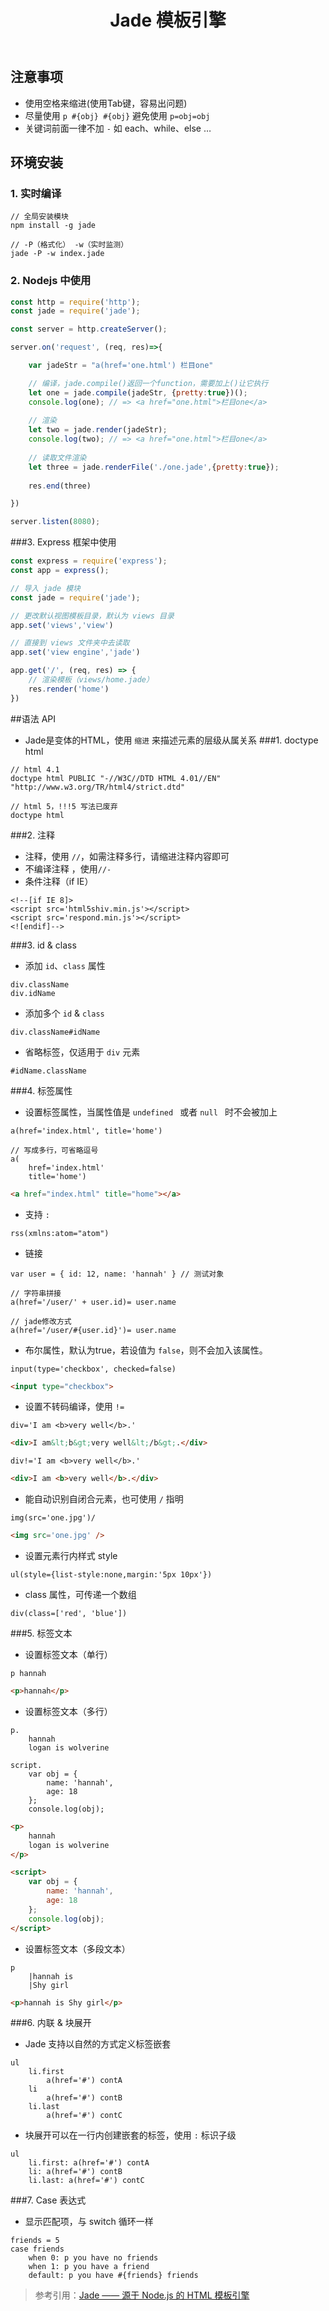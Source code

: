 ﻿---
title: Jade 模板引擎
---
## 注意事项
- 使用空格来缩进(使用Tab键，容易出问题)
- 尽量使用 `p #{obj} #{obj}` 避免使用 `p=obj=obj`
- 关键词前面一律不加 `-` 如 each、while、else …
## 环境安装
### 1. 实时编译
``` nodejs
// 全局安装模块
npm install -g jade

// -P（格式化） -w（实时监测）
jade -P -w index.jade
```
### 2. Nodejs 中使用
``` javascript
const http = require('http');
const jade = require('jade');

const server = http.createServer();

server.on('request', (req, res)=>{

	var jadeStr = "a(href='one.html') 栏目one"

	// 编译，jade.compile()返回一个function，需要加上()让它执行
	let one = jade.compile(jadeStr, {pretty:true})();
	console.log(one); // => <a href="one.html">栏目one</a>
	
	// 渲染
	let two = jade.render(jadeStr);
	console.log(two); // => <a href="one.html">栏目one</a>
	
	// 读取文件渲染
	let three = jade.renderFile('./one.jade',{pretty:true});
	
	res.end(three)

})

server.listen(8080);
```
###3. Express 框架中使用
``` javascript
const express = require('express');
const app = express();

// 导入 jade 模块
const jade = require('jade');

// 更改默认视图模板目录，默认为 views 目录
app.set('views','view')

// 直接到 views 文件夹中去读取
app.set('view engine','jade')

app.get('/', (req, res) => {
	// 渲染模板（views/home.jade）
	res.render('home')
})

```
##语法 API
- Jade是变体的HTML，使用 `缩进` 来描述元素的层级从属关系
###1. doctype html
``` jade
// html 4.1
doctype html PUBLIC "-//W3C//DTD HTML 4.01//EN" "http://www.w3.org/TR/html4/strict.dtd"

// html 5，!!!5 写法已废弃
doctype html
```
###2. 注释
- 注释，使用 `//`，如需注释多行，请缩进注释内容即可
- 不编译注释 ，使用`//-`
- 条件注释（if IE）
``` jade
<!--[if IE 8]>
<script src='html5shiv.min.js'></script>
<script src='respond.min.js'></script>
<![endif]-->
```
###3. id & class
- 添加 `id`、`class` 属性
``` jade
div.className
div.idName
```
- 添加多个 `id` & `class`
``` jade
div.className#idName
```
- 省略标签，仅适用于 `div` 元素
``` jade
#idName.className
```
###4. 标签属性
- 设置标签属性，当属性值是 `undefined ` 或者 `null ` 时不会被加上
``` jade
a(href='index.html', title='home')

// 写成多行，可省略逗号
a(
	href='index.html'
	title='home')
```
``` html
<a href="index.html" title="home"></a>
```
- 支持 `:`
``` jade
rss(xmlns:atom="atom")
```
- 链接
``` jade
var user = { id: 12, name: 'hannah' } // 测试对象

// 字符串拼接
a(href='/user/' + user.id)= user.name

// jade修改方式
a(href='/user/#{user.id}')= user.name
```
- 布尔属性，默认为true，若设值为 `false`，则不会加入该属性。
``` jade
input(type='checkbox', checked=false)
```
``` html
<input type="checkbox">
```
- 设置不转码编译，使用 `!=`
``` jade
div='I am <b>very well</b>.' 
```
``` html
<div>I am&lt;b&gt;very well&lt;/b&gt;.</div>
```
``` jade
div!='I am <b>very well</b>.' 
```
``` html
<div>I am <b>very well</b>.</div>
```
- 能自动识别自闭合元素，也可使用 `/` 指明
``` jade
img(src='one.jpg')/
```
``` html
<img src='one.jpg' />
```
- 设置元素行内样式 style
``` jade
ul(style={list-style:none,margin:'5px 10px'})
```
- class 属性，可传递一个数组
``` jade
div(class=['red', 'blue'])
```
###5. 标签文本
- 设置标签文本（单行）
``` jade
p hannah
```
``` html
<p>hannah</p>
```
- 设置标签文本（多行）
``` jade
p.
	hannah
	logan is wolverine
	
script.
	var obj = {
		name: 'hannah',
		age: 18
	};
	console.log(obj);
```
``` html
<p>
	hannah
	logan is wolverine
</p>

<script>
	var obj = {
		name: 'hannah',
		age: 18
	};
	console.log(obj);
</script>
```
- 设置标签文本（多段文本）
``` jade
p
	|hannah is
	|Shy girl
```
``` html
<p>hannah is Shy girl</p>
```
###6. 内联 & 块展开
- Jade 支持以自然的方式定义标签嵌套
``` jade
ul
	li.first
		a(href='#') contA
	li
		a(href='#') contB
	li.last
		a(href='#') contC
```
- 块展开可以在一行内创建嵌套的标签，使用 `:` 标识子级
``` jade
ul
	li.first: a(href='#') contA
	li: a(href='#') contB
	li.last: a(href='#') contC
```
###7. Case 表达式
- 显示匹配项，与 switch 循环一样
``` jade
friends = 5
case friends
	when 0: p you have no friends
	when 1: p you have a friend
	default: p you have #{friends} friends
```
>参考引用：[Jade —— 源于 Node.js 的 HTML 模板引擎](https://segmentfault.com/a/1190000000357534)